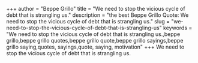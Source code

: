 +++
author = "Beppe Grillo"
title = "We need to stop the vicious cycle of debt that is strangling us."
description = "the best Beppe Grillo Quote: We need to stop the vicious cycle of debt that is strangling us."
slug = "we-need-to-stop-the-vicious-cycle-of-debt-that-is-strangling-us"
keywords = "We need to stop the vicious cycle of debt that is strangling us.,beppe grillo,beppe grillo quotes,beppe grillo quote,beppe grillo sayings,beppe grillo saying,quotes, sayings,quote, saying, motivation"
+++
We need to stop the vicious cycle of debt that is strangling us.
